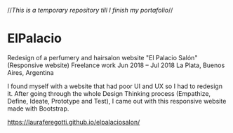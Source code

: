 //*This is a temporary repository till I finish my portafolio*//

# ElPalacio

Redesign of a perfumery and hairsalon website "El Palacio Salón" (Responsive website)
Freelance work
Jun 2018 – Jul 2018
La Plata, Buenos Aires, Argentina

I found myself with a website that had poor UI and UX so I had to redesign it.
After going through the whole Design Thinking process (Empathize, Define, Ideate, Prototype and Test),
I came out with this responsive website made with Bootstrap.   

https://lauraferegotti.github.io/elpalaciosalon/
